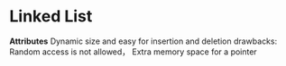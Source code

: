 #  Linked List
**Attributes**
 Dynamic size and easy for insertion and deletion
 drawbacks:  Random access is not allowed， Extra memory space for a pointer